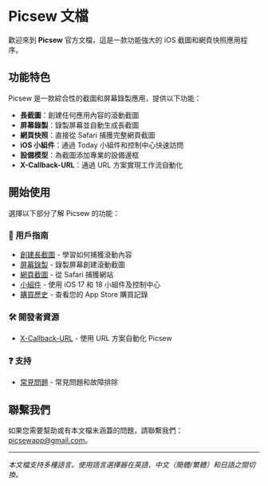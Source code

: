 # Picsew 文檔

歡迎來到 **Picsew** 官方文檔，這是一款功能強大的 iOS 截圖和網頁快照應用程序。

## 功能特色

Picsew 是一款綜合性的截圖和屏幕錄製應用，提供以下功能：

- **長截圖**：創建任何應用內容的滾動截圖
- **屏幕錄製**：錄製屏幕並自動生成長截圖
- **網頁快照**：直接從 Safari 捕獲完整網頁截圖
- **iOS 小組件**：通過 Today 小組件和控制中心快速訪問
- **設備模型**：為截圖添加專業的設備邊框
- **X-Callback-URL**：通過 URL 方案實現工作流自動化

## 開始使用

選擇以下部分了解 Picsew 的功能：

### 🔧 用戶指南
- [創建長截圖](guide-create-scrollshot.md) - 學習如何捕獲滾動內容
- [屏幕錄製](guide-recording.md) - 錄製屏幕創建滾動截圖
- [網頁截圖](guide-web-snapshot.md) - 從 Safari 捕獲網站
- [小組件](guide-widget-new.md) - 使用 iOS 17 和 18 小組件及控制中心
- [購買歷史](guide-purchase-history.md) - 查看您的 App Store 購買記錄

### 🛠️ 開發者資源
- [X-Callback-URL](x-callback-url.md) - 使用 URL 方案自動化 Picsew

### ❓ 支持
- [常見問題](faq.md) - 常見問題和故障排除

## 聯繫我們

如果您需要幫助或有本文檔未涵蓋的問題，請聯繫我們：[picsewapp@gmail.com](mailto:picsewapp@gmail.com)。

---

*本文檔支持多種語言。使用語言選擇器在英語、中文（簡體/繁體）和日語之間切換。*